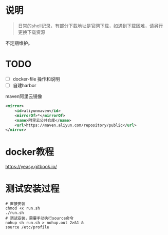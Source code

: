 # 说明
> 日常的shell记录，有部分下载地址是官网下载，如遇到下载困难，请另行更换下载资源

不定期维护。

# TODO
- [ ] docker-file 操作和说明
- [ ] 自建harbor

maven阿里云镜像
```xml
<mirror>
    <id>aliyunmaven</id>
    <mirrorOf>*</mirrorOf>
    <name>阿里云公共仓库</name>
    <url>https://maven.aliyun.com/repository/public</url>
</mirror>
```

# docker教程
https://yeasy.gitbook.io/

# 测试安装过程
```shell
# 直接安装
chmod +x run.sh
./run.sh
# 调试安装，需要手动执行source命令
nohup sh run.sh > nohup.out 2>&1 &
source /etc/profile
```
